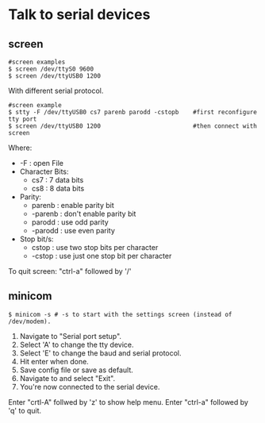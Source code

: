 # Talk to serial devices

## screen
```shell
#screen examples
$ screen /dev/ttyS0 9600
$ screen /dev/ttyUSB0 1200
```
With different serial protocol.
```shell
#screen example
$ stty -F /dev/ttyUSB0 cs7 parenb parodd -cstopb    #first reconfigure tty port
$ screen /dev/ttyUSB0 1200                          #then connect with screen
```
Where:
- -F : open File <device>
- Character Bits:
    - cs7 : 7 data bits
    - cs8 : 8 data bits
- Parity:
    - parenb  : enable parity bit
    - -parenb : don't enable parity bit
    - parodd  : use odd parity
    - -parodd : use even parity
- Stop bit/s:
    - cstop  : use two stop bits per character
    - -cstop : use just one stop bit per character

To quit screen: "ctrl-a" followed by '/'

## minicom
```shell
$ minicom -s # -s to start with the settings screen (instead of /dev/modem).
```
1. Navigate to "Serial port setup".
2. Select 'A' to change the tty device.
3. Select 'E' to change the baud and serial protocol.
4. Hit enter when done.
5. <Optional> Save config file or save as default.
6. Navigate to and select "Exit".
7. You're now connected to the serial device.

Enter "crtl-A" follwed by 'z' to show help menu.
Enter "ctrl-a" followed by 'q' to quit.
